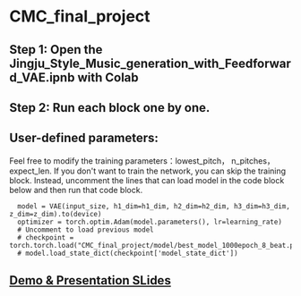 # CMC_final_project
## Step 1: Open the Jingju_Style_Music_generation_with_Feedforward_VAE.ipnb with Colab
## Step 2: Run each block one by one. 
## User-defined parameters: 
Feel free to modify the training parameters：lowest_pitch， n_pitches， expect_len.
If you don't want to train the network, you can skip the training block. Instead, uncomment the lines that can load model in the code block below and then run that code block. 
```
  model = VAE(input_size, h1_dim=h1_dim, h2_dim=h2_dim, h3_dim=h3_dim, z_dim=z_dim).to(device)
  optimizer = torch.optim.Adam(model.parameters(), lr=learning_rate)
  # Uncomment to load previous model
  # checkpoint = torch.torch.load("CMC_final_project/model/best_model_1000epoch_8_beat.pyt",map_location=device)
  # model.load_state_dict(checkpoint['model_state_dict'])
```
## [Demo & Presentation SLides](https://docs.google.com/presentation/d/1cr9diuP46ICYP4gxFeWCh6iDurWOo7xukD--vPwBsYM/edit?usp=sharing)
